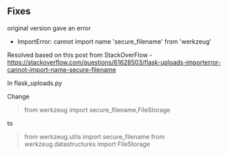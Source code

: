 ## Fixes

original version gave an error

* ImportError: cannot import name 'secure_filename' from 'werkzeug'

Resolved based on this post from StackOverFlow - https://stackoverflow.com/questions/61628503/flask-uploads-importerror-cannot-import-name-secure-filename

In flask_uploads.py

Change

> from werkzeug import secure_filename,FileStorage

to

> from werkzeug.utils import secure_filename
> from werkzeug.datastructures import  FileStorage

